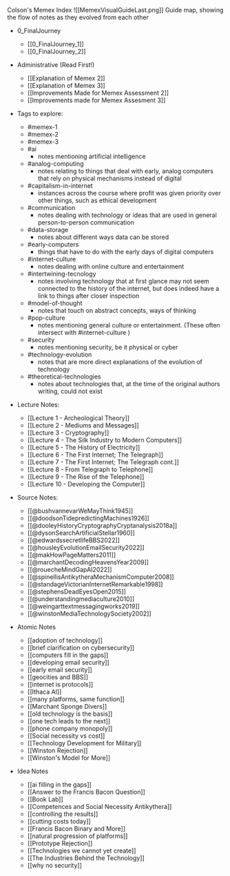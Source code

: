 Colson's Memex Index
![[MemexVisualGuideLast.png]]
Guide map, showing the flow of notes as they evolved from each other

- 0_FinalJourney
	- [[0_FinalJourney_1]]
	- [[0_FinalJourney_2]]

- Administrative (Read First!)
	- [[Explanation of Memex 2]]
	- [[Explanation of Memex 3]]
	- [[Improvements Made for Memex Assessment 2]]
	- [[Improvements made for Memex Assesment 3]]

- Tags to explore:
	- #memex-1 
	- #memex-2 
	- #memex-3 
	- #ai 
		- notes mentioning artificial intelligence
	- #analog-computing 
		- notes relating to things that deal with early, analog computers that rely on physical mechanisms instead of digital
	- #capitalism-in-internet 
		- instances across the course where profit was given priority over other things, such as ethical development
	- #communication 
		- notes dealing with technology or ideas that are used in general person-to-person communication
	- #data-storage 
		- notes about different ways data can be stored
	- #early-computers 
		- things that have to do with the early days of digital computers
	- #internet-culture 
		- notes dealing with online culture and entertainment
	- #intertwining-tecnology 
		- notes involving technology that at first glance may not seem connected to the history of the internet, but does indeed have a link to things after closer inspection
	- #model-of-thought 
		- notes that touch on abstract concepts, ways of thinking
	- #pop-culture 
		- notes mentioning general culture or entertainment. (These often intersect with #internet-culture )
	- #security 
		- notes mentioning security, be it physical or cyber
	- #technology-evolution 
		- notes that are more direct explanations of the evolution of technology
	- #theoretical-technologies 
		- notes about technologies that, at the time of the original authors writing, could not exist

- Lecture Notes:
	- [[Lecture 1 - Archeological Theory]]
	- [[Lecture 2 - Mediums and Messages]]
	- [[Lecture 3 - Cryptography]]
	- [[Lecture 4 - The Silk Industry to Modern Computers]]
	- [[Lecture 5 - The History of Electricity]]
	- [[Lecture 6 - The First Internet; The Telegraph]]
	- [[Lecture 7 - The First Internet; The Telegraph cont.]]
	- [[Lecture 8 - From Telegraph to Telephone]]
	- [[Lecture 9 - The Rise of the Telephone]]
	- [[Lecture 10 - Developing the Computer]]

- Source Notes:
	- [[@bushvannevarWeMayThink1945]]
	- [[@doodsonTidepredictingMachines1926]]
	- [[@dooleyHistoryCryptographyCryptanalysis2018a]]
	- [[@dysonSearchArtificialStellar1960]]
	- [[@edwardssecretlifeBBS2022]]
	- [[@housleyEvolutionEmailSecurity2022]]
	- [[@makHowPageMatters2011]]
	- [[@marchantDecodingHeavensYear2009]]
	- [[@rouecheMindGapAI2022]]
	- [[@spinellisAntikytheraMechanismComputer2008]]
	- [[@standageVictorianInternetRemarkable1998]]
	- [[@stephensDeadEyesOpen2015]]
	- [[@understandingmediaculture2010]]
	- [[@weingarttextmessagingworks2019]]
	- [[@winstonMediaTechnologySociety2002]]

- Atomic Notes
	- [[adoption of technology]]
	- [[brief clarification on cybersecurity]]
	- [[computers fill in the gaps]]
	- [[developing email security]]
	- [[early email security]]
	- [[geocities and BBS]]
	- [[internet is protocols]]
	- [[Ithaca AI]]
	- [[many platforms, same function]]
	- [[Marchant Sponge Divers]]
	- [[old technology is the basis]]
	- [[one tech leads to the next]]
	- [[phone company monopoly]]
	- [[Social necessity vs cost]]
	- [[Technology Development for Military]]
	- [[Winston Rejection]]
	- [[Winston's Model for More]]

- Idea Notes
	- [[ai filling in the gaps]]
	- [[Answer to the Francis Bacon Question]]
	- [[Book Lab]]
	- [[Competences and Social Necessity Antikythera]]
	- [[controlling the results]]
	- [[cutting costs today]]
	- [[Francis Bacon Binary and More]]
	- [[natural progression of platforms]]
	- [[Prototype Rejection]]
	- [[Technologies we cannot yet create]]
	- [[The Industries Behind the Technology]]
	- [[why no security]]

